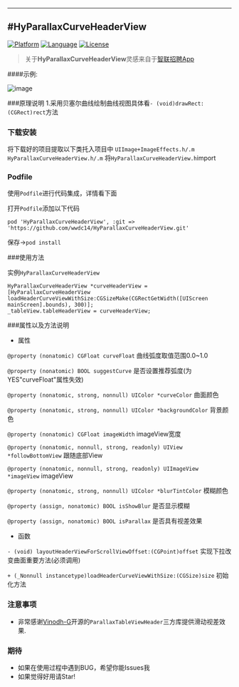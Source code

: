 ---
#HyParallaxCurveHeaderView
-------------
[![Platform](http://img.shields.io/badge/platform-ios-blue.svg?style=flat
             )](https://developer.apple.com/iphone/index.action)
[![Language](http://img.shields.io/badge/language-ObjC-brightgreen.svg?style=flat)](https://developer.apple.com/Objective-C)
[![License](http://img.shields.io/badge/license-MIT-lightgrey.svg?style=flat)](http://mit-license.org)
> 关于**HyParallaxCurveHeaderView**灵感来自于[智联招聘App]()

####示例:  

![image](https://github.com/wwdc14/HyParallaxCurveHeaderViewDemo/blob/master/HyParallaxCurveHeaderViewDemo/preview.gif)

###原理说明
1.采用贝塞尔曲线绘制曲线视图具体看`- (void)drawRect:(CGRect)rect`方法


### 下载安装
将下载好的项目提取以下类托入项目中
`UIImage+ImageEffects.h/.m`
`HyParallaxCurveHeaderView.h/.m`
将`HyParallaxCurveHeaderView.h`import

### Podfile
使用`Podfile`进行代码集成，详情看下面

打开`Podfile`添加以下代码

`pod 'HyParallaxCurveHeaderView', :git => 'https://github.com/wwdc14/HyParallaxCurveHeaderView.git'`

保存->`pod install`

###使用方法

实例`HyParallaxCurveHeaderView`
```obj
HyParallaxCurveHeaderView *curveHeaderView = [HyParallaxCurveHeaderView loadHeaderCurveViewWithSize:CGSizeMake(CGRectGetWidth([UIScreen mainScreen].bounds), 300)];
_tableView.tableHeaderView = curveHeaderView;
```

###属性以及方法说明
* 属性

`@property (nonatomic) CGFloat curveFloat` 曲线弧度取值范围0.0~1.0

`@property (nonatomic) BOOL suggestCurve`  是否设置推荐弧度(为YES"curveFloat"属性失效)

`@property (nonatomic, strong, nonnull) UIColor *curveColor` 曲面颜色

`@property (nonatomic, strong, nonnull) UIColor *backgroundColor` 背景颜色

`@property (nonatomic) CGFloat imageWidth` imageView宽度

`@property (nonatomic, nonnull, strong, readonly) UIView *followBottomView` 跟随底部View

`@property (nonatomic, nonnull, strong, readonly) UIImageView *imageView` imageView

`@property (nonatomic, strong, nonnull) UIColor *blurTintColor` 模糊颜色

`@property (assign, nonatomic) BOOL isShowBlur` 是否显示模糊

`@property (assign, nonatomic) BOOL isParallax` 是否具有视差效果

* 函数

`- (void) layoutHeaderViewForScrollViewOffset:(CGPoint)offset` 实现下拉改变曲面重要方法(必须调用)

`+ (_Nonnull instancetype)loadHeaderCurveViewWithSize:(CGSize)size` 初始化方法

### 注意事项

* 非常感谢[Vinodh-G](https://github.com/Vinodh-G/ParallaxTableViewHeader)开源的`ParallaxTableViewHeader`三方库提供滑动视差效果. 

### 期待
* 如果在使用过程中遇到BUG，希望你能Issues我
* 如果觉得好用请Star!

